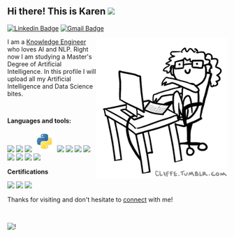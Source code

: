 ## Hi there! This is Karen <img src="https://media.giphy.com/media/hvRJCLFzcasrR4ia7z/giphy.gif" width="25px">

[![Linkedin Badge](https://img.shields.io/badge/-koliveros-blue?style=flat&logo=Linkedin&logoColor=white&link=https://www.linkedin.com/in/karen-oliveros-felez-757bba121/)](https://www.linkedin.com/in/karen-oliveros-felez-757bba121/)
[![Gmail Badge](https://img.shields.io/badge/-oliverosfelez-c14438?style=flat&logo=Gmail&logoColor=white&link=mailto:oliverosfelez@gmail.com)](mailto:oliverosfelez@gmail.com)


<img align="right" alt="GIF" src="https://github.com/koliverosf/koliverosf/blob/main/3Ayb.gif?raw=true" width="300" height="320" />
 
I am a [Knowledge Engineer](https://github.com/koliverosf) who loves AI and NLP. Right now I am studying a Master's Degree of Artificial Intelligence. In this profile I will upload all my Artificial Intelligence and Data Science bites. 

<br />

**Languages and tools:**

<code><img height="50" src="https://img.icons8.com/external-tal-revivo-color-tal-revivo/50/000000/external-neo4j-a-graph-database-management-system-developed-logo-color-tal-revivo.png"></code>
<code><img height="50" src="https://img.icons8.com/color/48/000000/graphql.png"></code>
<code><img height="50" src="https://img.icons8.com/color/50/000000/gremlin.png"></code>
<code><img height="50" src="https://raw.githubusercontent.com/github/explore/80688e429a7d4ef2fca1e82350fe8e3517d3494d/topics/python/python.png"></code>
<code><img height="50" src="https://img.icons8.com/fluency/50/000000/mysql-logo.png"></code>
<code><img height="50" src="https://img.icons8.com/color/48/000000/postgreesql.png"></code>
<code><img height="50" src="https://img.icons8.com/color/48/000000/git.png"></code>
<code><img height="50" src="https://raw.githubusercontent.com/jmnote/z-icons/master/svg/bash.svg"></code>
<code><img height="50" src="https://upload.wikimedia.org/wikipedia/commons/f/f3/Rdf_logo.svg"></code>
<code><img height="50" src="https://icons.iconarchive.com/icons/papirus-team/papirus-apps/256/protege-icon.png"></code>
<code><img height="50" src="https://upload.wikimedia.org/wikipedia/commons/d/d2/Marklogic-logo.PNG"></code>
<code><img height="50" src="https://upload.wikimedia.org/wikipedia/commons/2/2d/Tensorflow_logo.svg"></code>


**Certifications**

[<code><img height="110" src="https://images.credly.com/size/110x110/images/be8fcaeb-c769-4858-b567-ffaaa73ce8cf/image.png"></code>](https://www.credly.com/earner/earned/badge/9e6c0f06-08cc-46b2-9457-c5a147bcaa40)
[<code><img height="110" src="https://cdn.graphacademy.neo4j.com/assets/img/courses/badges/gds-certification.svg"></code>](https://graphacademy.neo4j.com/u/9f145100-e7c6-44ee-b480-a84f00ea380a/gds-certification/)
[<code><img height="110" src="https://cdn.graphacademy.neo4j.com/assets/img/courses/badges/neo4j-certification.svg"></code>](https://graphacademy.neo4j.com/certificates/f3180b7c36e964a954fd41267d6649b5aacdbeb16be75c14d931194e1240d854.pdf)


Thanks for visiting and don't hesitate to [connect](https://www.linkedin.com/in/karen-oliveros-felez-757bba121/) with me!

<br />



![!](https://komarev.com/ghpvc/?username=koliverosf&color=blueviolet&label=Visitors)
